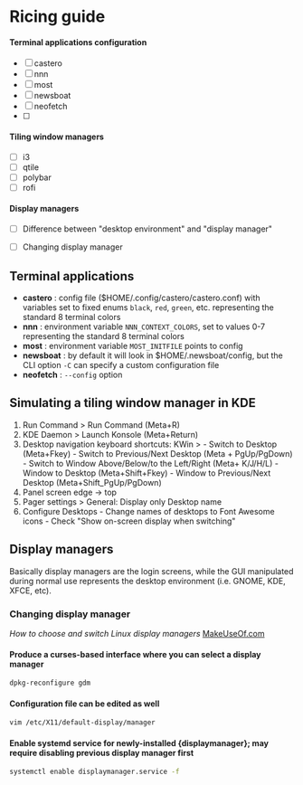 # Ricing guide
#### Terminal applications configuration
- [ ] castero
- [ ] nnn
- [ ] most
- [ ] newsboat
- [ ] neofetch
- [ ] 
#### Tiling window managers
- [ ] i3
- [ ] qtile
- [ ] polybar
- [ ] rofi
#### Display managers
- [ ] Difference between "desktop environment" and "display manager"
- [ ] Changing display manager


## Terminal applications
- __castero__ : config file ($HOME/.config/castero/castero.conf) with variables set to fixed enums `black`, `red`, `green`, etc. representing the standard 8 terminal colors
- __nnn__ : environment variable `NNN_CONTEXT_COLORS`, set to values 0-7 representing the standard 8 terminal colors
- __most__ : environment variable `MOST_INITFILE` points to config
- __newsboat__ : by default it will look in $HOME/.newsboat/config, but the CLI option `-C` can specify a custom configuration file
- __neofetch__ : `--config` option

## Simulating a tiling window manager in KDE
  1. Run Command > Run Command (Meta+R)
  2. KDE Daemon > Launch Konsole (Meta+Return)
  3. Desktop navigation keyboard shortcuts: KWin >
    - Switch to Desktop (Meta+Fkey)
    - Switch to Previous/Next Desktop (Meta + PgUp/PgDown)
    - Switch to Window Above/Below/to the Left/Right (Meta+ K/J/H/L)
    - Window to Desktop (Meta+Shift+Fkey)
    - Window to Previous/Next Desktop (Meta+Shift_PgUp/PgDown)
  4. Panel screen edge -> top
  5. Pager settings > General: Display only Desktop name
  6. Configure Desktops
    - Change names of desktops to Font Awesome icons
    - Check "Show on-screen display when switching"

## Display managers
Basically display managers are the login screens, while the GUI manipulated during normal use represents the desktop environment (i.e. GNOME, KDE, XFCE, etc).

### Changing display manager
_How to choose and switch Linux display managers_ [MakeUseOf.com](https://www.makeuseof.com/tag/choose-switch-linux-display-managers/)
#### Produce a curses-based interface where you can select a display manager
```sh
dpkg-reconfigure gdm
``` 
#### Configuration file can be edited as well
```sh
vim /etc/X11/default-display/manager
```
#### Enable systemd service for newly-installed {displaymanager}; may require disabling previous display manager first
```sh
systemctl enable displaymanager.service -f
```

